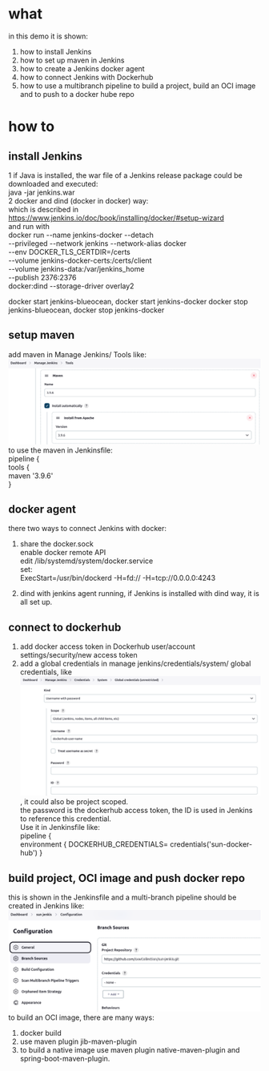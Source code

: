 # what
in this demo it is shown:  
1. how to install Jenkins  
2. how to set up maven in Jenkins  
1. how to create a Jenkins docker agent  
1. how to connect Jenkins with Dockerhub  
1. how to use a multibranch pipeline to build a project, build an OCI image and to push to a docker hube repo  

# how to
## install Jenkins
1 if Java is installed, the war file of a Jenkins release package could be downloaded and executed:  
java -jar jenkins.war  
2 docker and dind (docker in docker) way:  
which is described in https://www.jenkins.io/doc/book/installing/docker/#setup-wizard  
and run with  
docker run --name jenkins-docker --detach  
--privileged --network jenkins --network-alias docker  
--env DOCKER_TLS_CERTDIR=/certs  
--volume jenkins-docker-certs:/certs/client  
--volume jenkins-data:/var/jenkins_home  
--publish 2376:2376  
docker:dind --storage-driver overlay2    

docker start jenkins-blueocean, docker start jenkins-docker
docker stop jenkins-blueocean, docker stop jenkins-docker

## setup maven
add maven in Manage Jenkins/ Tools like:  
![maven](/img/maven.png)  
to use the maven in Jenkinsfile:  
pipeline {  
    tools {  
        maven '3.9.6'  
    }   

## docker agent 
there two ways to connect Jenkins with docker:  
1. share the docker.sock  
enable docker remote API  
edit /lib/systemd/system/docker.service  
set:  
ExecStart=/usr/bin/dockerd -H=fd:// -H=tcp://0.0.0.0:4243   

1. dind with jenkins agent running, if Jenkins is installed with dind way, it is all set up.  

## connect to dockerhub  

1. add docker access token in Dockerhub user/account settings/security/new access token  
2. add a global credentials in manage jenkins/credentials/system/ global credentials, like  
![dockerhub](/img/dockersetup.png)
, it could also be project scoped.  
the password is the dockerhub access token, the ID is used in Jenkins to reference this credential.  
Use it in Jenkinsfile like:  
pipeline {  
    environment {
        DOCKERHUB_CREDENTIALS= credentials('sun-docker-hub') 
    }

## build project, OCI image and push docker repo
this is shown in the Jenkinsfile and a multi-branch pipeline should be created in Jenkins like:  
![multibranch-pipeline](/img/pipeline.png)
to build an OCI image, there are many ways:  
1. docker build  
2. use maven plugin jib-maven-plugin  
3. to build a native image use maven plugin native-maven-plugin and spring-boot-maven-plugin.  
